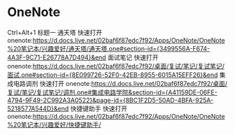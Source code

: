 # OneNote

Ctrl+Alt+1 标题一
通天塔 快速打开 onenote:https://d.docs.live.net/02baf6f87edc7f92/Apps/OneNote/OneNote%20笔记本/兴趣爱好/通天塔/通天塔.one#section-id={3499556A-F674-4A3F-9C71-E26778A7D494}&end
面试笔记 快速打开 onenote:https://d.docs.live.net/02baf6f87edc7f92/桌面/复试/笔记/复试笔记/面试.one#section-id={8E099726-52F0-42EB-8955-6015A15EFF26}&end
集成电路调剂 快速打开 onenote:https://d.docs.live.net/02baf6f87edc7f92/桌面/复试/笔记/复试笔记/调剂.one#集成电路学院&section-id={A41159DE-06FE-4794-9F49-2C992A3A0522}&page-id={8BC1F2D5-50AD-4BFA-925A-5218577A544D}&end
快捷键助手 快速打开 onenote:https://d.docs.live.net/02baf6f87edc7f92/Apps/OneNote/OneNote%20笔记本/兴趣爱好/快捷键助手/